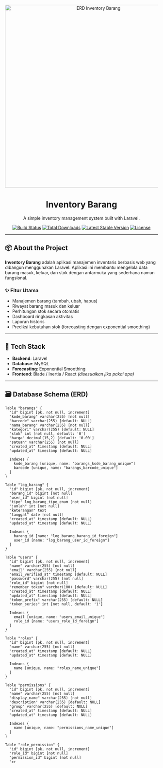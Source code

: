 <p align="center">
  <img src="https://raw.githubusercontent.com/TobeRich-maker/InvetoryBarang/main/assets/invetorydbimage.png" width="600" alt="ERD Inventory Barang" />
</p>

<h1 align="center">Inventory Barang</h1>
<p align="center">A simple inventory management system built with Laravel.</p>

<p align="center">
  <a href="https://github.com/laravel/framework/actions"><img src="https://github.com/laravel/framework/workflows/tests/badge.svg" alt="Build Status"></a>
  <a href="https://packagist.org/packages/laravel/framework"><img src="https://img.shields.io/packagist/dt/laravel/framework" alt="Total Downloads"></a>
  <a href="https://packagist.org/packages/laravel/framework"><img src="https://img.shields.io/packagist/v/laravel/framework" alt="Latest Stable Version"></a>
  <a href="https://packagist.org/packages/laravel/framework"><img src="https://img.shields.io/packagist/l/laravel/framework" alt="License"></a>
</p>

---

## 📦 About the Project

**Inventory Barang** adalah aplikasi manajemen inventaris berbasis web yang dibangun menggunakan Laravel. Aplikasi ini membantu mengelola data barang masuk, keluar, dan stok dengan antarmuka yang sederhana namun fungsional.

### ✨ Fitur Utama

- Manajemen barang (tambah, ubah, hapus)
- Riwayat barang masuk dan keluar
- Perhitungan stok secara otomatis
- Dashboard ringkasan aktivitas
- Laporan historis
- Prediksi kebutuhan stok (forecasting dengan exponential smoothing)

---

## 🚀 Tech Stack

- **Backend**: Laravel
- **Database**: MySQL
- **Forecasting**: Exponential Smoothing
- **Frontend**: Blade / Inertia / React *(disesuaikan jika pakai apa)*

---

## 🗃️ Database Schema (ERD)

```dbml
Table "barangs" {
  "id" bigint [pk, not null, increment]
  "kode_barang" varchar(255) [not null]
  "barcode" varchar(255) [default: NULL]
  "nama_barang" varchar(255) [not null]
  "kategori" varchar(255) [default: NULL]
  "stok" int [not null, default: '0']
  "harga" decimal(15,2) [default: '0.00']
  "satuan" varchar(255) [not null]
  "created_at" timestamp [default: NULL]
  "updated_at" timestamp [default: NULL]

  Indexes {
    kode_barang [unique, name: "barangs_kode_barang_unique"]
    barcode [unique, name: "barangs_barcode_unique"]
  }
}

Table "log_barang" {
  "id" bigint [pk, not null, increment]
  "barang_id" bigint [not null]
  "user_id" bigint [not null]
  "tipe" log_barang_tipe_enum [not null]
  "jumlah" int [not null]
  "keterangan" text
  "tanggal" date [not null]
  "created_at" timestamp [default: NULL]
  "updated_at" timestamp [default: NULL]

  Indexes {
    barang_id [name: "log_barang_barang_id_foreign"]
    user_id [name: "log_barang_user_id_foreign"]
  }
}

Table "users" {
  "id" bigint [pk, not null, increment]
  "name" varchar(255) [not null]
  "email" varchar(255) [not null]
  "email_verified_at" timestamp [default: NULL]
  "password" varchar(255) [not null]
  "role_id" bigint [not null]
  "remember_token" varchar(100) [default: NULL]
  "created_at" timestamp [default: NULL]
  "updated_at" timestamp [default: NULL]
  "token_prefix" varchar(255) [default: NULL]
  "token_series" int [not null, default: '1']

  Indexes {
    email [unique, name: "users_email_unique"]
    role_id [name: "users_role_id_foreign"]
  }
}

Table "roles" {
  "id" bigint [pk, not null, increment]
  "name" varchar(255) [not null]
  "created_at" timestamp [default: NULL]
  "updated_at" timestamp [default: NULL]

  Indexes {
    name [unique, name: "roles_name_unique"]
  }
}

Table "permissions" {
  "id" bigint [pk, not null, increment]
  "name" varchar(255) [not null]
  "display_name" varchar(255) [not null]
  "description" varchar(255) [default: NULL]
  "group" varchar(255) [default: NULL]
  "created_at" timestamp [default: NULL]
  "updated_at" timestamp [default: NULL]

  Indexes {
    name [unique, name: "permissions_name_unique"]
  }
}

Table "role_permission" {
  "id" bigint [pk, not null, increment]
  "role_id" bigint [not null]
  "permission_id" bigint [not null]
  "cr
